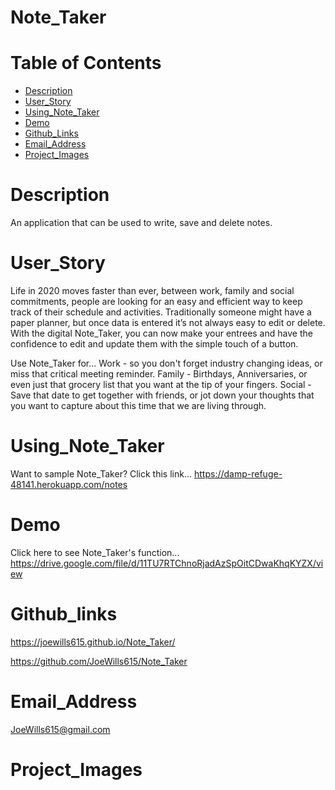 # Note_Taker

# Table of Contents
* [Description](#description)
* [User_Story](#user_story)
* [Using_Note_Taker](#usage)
* [Demo](#demo)
* [Github_Links](#github_info)
* [Email_Address](#email_address)
* [Project_Images](#project_images)

# Description

An application that can be used to write, save and delete notes.

# User_Story

Life in 2020 moves faster than ever, between work, family and social commitments, people are looking for an easy and efficient way to keep track of their schedule and activities. Traditionally someone might have a paper planner, but once data is entered it’s not always easy to edit or delete. With the digital Note_Taker, you can now make your entrees and have the confidence to edit and update them with the simple touch of a button. 

Use Note_Taker for...
Work - so you don't forget industry changing ideas,  or miss that critical meeting reminder.
Family - Birthdays, Anniversaries, or even just that grocery list that you want at the tip of your fingers.
Social - Save that date to get together with friends, or jot down your thoughts that you want to capture about this time that we are living through. 

# Using_Note_Taker

Want to sample Note_Taker? Click this link...
https://damp-refuge-48141.herokuapp.com/notes

# Demo

Click here to see Note_Taker's function...
https://drive.google.com/file/d/11TU7RTChnoRjadAzSpOitCDwaKhqKYZX/view

# Github_links

https://joewills615.github.io/Note_Taker/

https://github.com/JoeWills615/Note_Taker

# Email_Address

JoeWills615@gmail.com

# Project_Images

